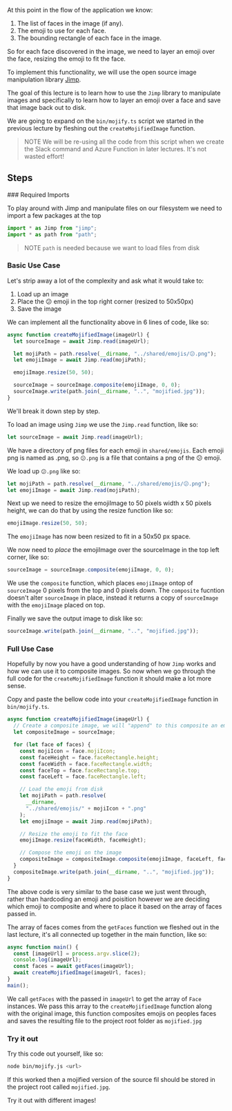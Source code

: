 At this point in the flow of the application we know:

1.  The list of faces in the image (if any).
2.  The emoji to use for each face.
3.  The bounding rectangle of each face in the image.

So for each face discovered in the image, we need to layer an emoji over the face, resizing the emoji to fit the face.

To implement this functionality, we will use the open source image manipulation library [Jimp](https://www.npmjs.com/package/jimp).

The goal of this lecture is to learn how to use the `Jimp` library to manipulate images and specifically to learn how to layer an emoji over a face and save that image back out to disk.

We are going to expand on the `bin/mojify.ts` script we started in the previous lecture by fleshing out the `createMojifiedImage` function.

> NOTE
> We will be re-using all the code from this script when we create the Slack command and Azure Function in later lectures. It's not wasted effort!

## Steps

### Required Imports

To play around with Jimp and manipulate files on our filesystem we need to import a few packages at the top

```typescript
import * as Jimp from "jimp";
import * as path from "path";
```

> NOTE
> `path` is needed because we want to load files from disk

### Basic Use Case

Let's strip away a lot of the complexity and ask what it would take to:

1. Load up an image
2. Place the 😕 emoji in the top right corner (resized to 50x50px)
3. Save the image

We can implement all the functionality above in 6 lines of code, like so:

```typescript
async function createMojifiedImage(imageUrl) {
  let sourceImage = await Jimp.read(imageUrl);

  let mojiPath = path.resolve(__dirname, "../shared/emojis/😕.png");
  let emojiImage = await Jimp.read(mojiPath);

  emojiImage.resize(50, 50);

  sourceImage = sourceImage.composite(emojiImage, 0, 0);
  sourceImage.write(path.join(__dirname, "..", "mojified.jpg"));
}
```

We'll break it down step by step.

To load an image using `Jimp` we use the `Jimp.read` function, like so:

```typescript
let sourceImage = await Jimp.read(imageUrl);
```

We have a directory of png files for each emoji in `shared/emojis`. Each emoji png is named as <emoji>.png, so `😕.png` is a file that contains a png of the 😕 emoji.

We load up `😕.png` like so:

```typescript
let mojiPath = path.resolve(__dirname, "../shared/emojis/😕.png");
let emojiImage = await Jimp.read(mojiPath);
```

Next up we need to resize the emojiImage to 50 pixels width x 50 pixels height, we can do that by using the resize function like so:

```typescript
emojiImage.resize(50, 50);
```

The `emojiImage` has now been resized to fit in a 50x50 px space.

We now need to _place_ the emojiImage over the sourceImage in the top left corner, like so:

```typescript
sourceImage = sourceImage.composite(emojiImage, 0, 0);
```

We use the `composite` function, which places `emojiImage` ontop of `sourceImage` 0 pixels from the top and 0 pixels down. The `composite` fucntion doesn't alter `sourceImage` in place, instead it returns a copy of `sourceImage` with the `emojiImage` placed on top.

Finally we save the output image to disk like so:

```typescript
sourceImage.write(path.join(__dirname, "..", "mojified.jpg"));
```

### Full Use Case

Hopefully by now you have a good understanding of how `Jimp` works and how we can use it to composite images. So now when we go through the full code for the `createMojifiedImage` function it should make a lot more sense.

Copy and paste the bellow code into your `createMojifiedImage` function in `bin/mojify.ts`.

```typescript
async function createMojifiedImage(imageUrl) {
  // Create a composite image, we will "append" to this composite an emoji image for each face found
  let compositeImage = sourceImage;

  for (let face of faces) {
    const mojiIcon = face.mojiIcon;
    const faceHeight = face.faceRectangle.height;
    const faceWidth = face.faceRectangle.width;
    const faceTop = face.faceRectangle.top;
    const faceLeft = face.faceRectangle.left;

    // Load the emoji from disk
    let mojiPath = path.resolve(
      __dirname,
      "../shared/emojis/" + mojiIcon + ".png"
    );
    let emojiImage = await Jimp.read(mojiPath);

    // Resize the emoji to fit the face
    emojiImage.resize(faceWidth, faceHeight);

    // Compose the emoji on the image
    compositeImage = compositeImage.composite(emojiImage, faceLeft, faceTop);
  }
  compositeImage.write(path.join(__dirname, "..", "mojified.jpg"));
}
```

The above code is very similar to the base case we just went through, rather than hardcoding an emoji and poisition however we are deciding which emoji to composite and where to place it based on the array of faces passed in.

The array of faces comes from the `getFaces` function we fleshed out in the last lecture, it's all connected up together in the main function, like so:

```typescript
async function main() {
  const [imageUrl] = process.argv.slice(2);
  console.log(imageUrl);
  const faces = await getFaces(imageUrl);
  await createMojifiedImage(imageUrl, faces);
}
main();
```

We call `getFaces` with the passed in `imageUrl` to get the array of `Face` instances.
We pass this array to the `createMojifiedImage` function along with the original image, this function composites emojis on peoples faces and saves the resulting file to the project root folder as `mojified.jpg`

### Try it out

Try this code out yourself, like so:

```bash
node bin/mojify.js <url>
```

If this worked then a mojified version of the source fil should be stored in the project root called `mojified.jpg`.

Try it out with different images!
